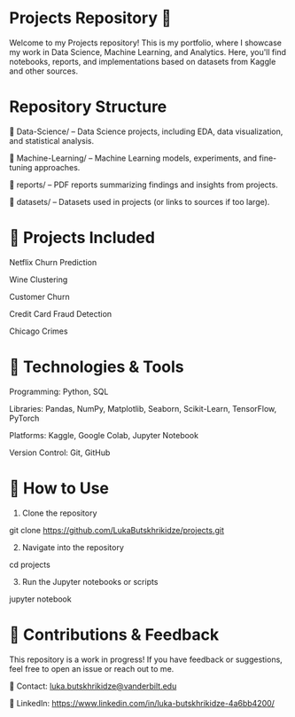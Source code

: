 # Projects Repository 🚀
Welcome to my Projects repository! This is my portfolio, where I showcase my work in Data Science, Machine Learning, and Analytics. Here, you'll find notebooks, reports, and implementations based on datasets from Kaggle and other sources.
# Repository Structure
📁 Data-Science/ – Data Science projects, including EDA, data visualization, and statistical analysis.

📁 Machine-Learning/ – Machine Learning models, experiments, and fine-tuning approaches.

📁 reports/ – PDF reports summarizing findings and insights from projects.

📁 datasets/ – Datasets used in projects (or links to sources if too large).

# 🚀 Projects Included
Netflix Churn Prediction	

Wine Clustering

Customer Churn

Credit Card Fraud Detection

Chicago Crimes 

# 🔧 Technologies & Tools
Programming: Python, SQL

Libraries: Pandas, NumPy, Matplotlib, Seaborn, Scikit-Learn, TensorFlow, PyTorch

Platforms: Kaggle, Google Colab, Jupyter Notebook

Version Control: Git, GitHub

# 📌 How to Use
1. Clone the repository

git clone https://github.com/LukaButskhrikidze/projects.git

2. Navigate into the repository

cd projects

3. Run the Jupyter notebooks or scripts

jupyter notebook

# 📢 Contributions & Feedback
This repository is a work in progress! If you have feedback or suggestions, feel free to open an issue or reach out to me.

📧 Contact: luka.butskhrikidze@vanderbilt.edu

🔗 LinkedIn: https://www.linkedin.com/in/luka-butskhrikidze-4a6bb4200/



